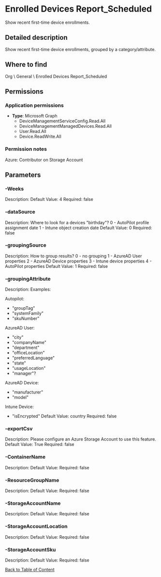# Enrolled Devices Report_Scheduled

Show recent first-time device enrollments.

## Detailed description
Show recent first-time device enrollments, grouped by a category/attribute.

## Where to find
Org \ General \ Enrolled Devices Report_Scheduled

## Permissions
### Application permissions
- **Type**: Microsoft Graph
  - DeviceManagementServiceConfig.Read.All
  - DeviceManagementManagedDevices.Read.All
  - User.Read.All
  - Device.ReadWrite.All

### Permission notes
Azure: Contributor on Storage Account


## Parameters
### -Weeks
Description: 
Default Value: 4
Required: false

### -dataSource
Description: Where to look for a devices "birthday"?
0 - AutoPilot profile assignment date
1 - Intune object creation date
Default Value: 0
Required: false

### -groupingSource
Description: How to group results?
0 - no grouping
1 - AzureAD User properties
2 - AzureAD Device properties
3 - Intune device properties
4 - AutoPilot properties
Default Value: 1
Required: false

### -groupingAttribute
Description: Examples:

Autopilot:
- "groupTag"
- "systemFamily"
- "skuNumber"

AzureAD User:
- "city"
- "companyName"
- "department"
- "officeLocation"
- "preferredLanguage"
- "state"
- "usageLocation"
- "manager"?

AzureAD Device:
- "manufacturer"
- "model"

Intune Device:
- "isEncrypted"
Default Value: country
Required: false

### -exportCsv
Description: Please configure an Azure Storage Account to use this feature.
Default Value: True
Required: false

### -ContainerName
Description: 
Default Value: 
Required: false

### -ResourceGroupName
Description: 
Default Value: 
Required: false

### -StorageAccountName
Description: 
Default Value: 
Required: false

### -StorageAccountLocation
Description: 
Default Value: 
Required: false

### -StorageAccountSku
Description: 
Default Value: 
Required: false


[Back to Table of Content](../../../README.md)

